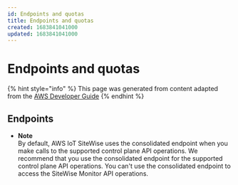 ```yaml
---
id: Endpoints and quotas
title: Endpoints and quotas
created: 1683841041000
updated: 1683841041000
---
```

# Endpoints and quotas

{% hint style="info" %}
This page was generated from content adapted from the [AWS Developer Guide](https://github.com/awsdocs/aws-iot-sitewise-user-guide.git)
{% endhint %}

## Endpoints

- **Note**  
By default, AWS IoT SiteWise uses the consolidated endpoint when you make calls to the supported control plane API operations\.
We recommend that you use the consolidated endpoint for the supported control plane API operations\.
You can't use the consolidated endpoint to access the SiteWise Monitor API operations\.


